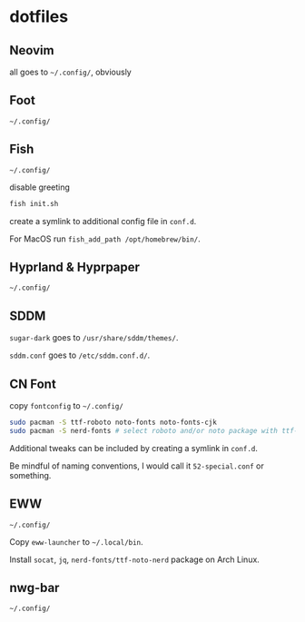 # dotfiles
## Neovim
all goes to `~/.config/`, obviously
## Foot
`~/.config/`
## Fish
`~/.config/`

disable greeting
```sh
fish init.sh
```

create a symlink to additional config file in `conf.d`.

For MacOS run `fish_add_path /opt/homebrew/bin/`.
## Hyprland & Hyprpaper
`~/.config/`
## SDDM
`sugar-dark` goes to `/usr/share/sddm/themes/`.

`sddm.conf` goes to `/etc/sddm.conf.d/`.
## CN Font
copy `fontconfig` to `~/.config/`

```sh
sudo pacman -S ttf-roboto noto-fonts noto-fonts-cjk
sudo pacman -S nerd-fonts # select roboto and/or noto package with ttf-nerd-fonts-symbols
```

Additional tweaks can be included by creating a symlink in `conf.d`.

Be mindful of naming conventions, I would call it `52-special.conf` or something.
## EWW
`~/.config/`

Copy `eww-launcher` to `~/.local/bin`.

Install `socat`, `jq`, `nerd-fonts/ttf-noto-nerd` package on Arch Linux.
## nwg-bar
`~/.config/`
